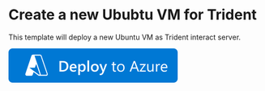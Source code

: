 # Create a new Ububtu VM for Trident 

This template will deploy a new Ubuntu VM as Trident interact server. 

[![Deploy To Azure](https://raw.githubusercontent.com/Azure/azure-quickstart-templates/master/1-CONTRIBUTION-GUIDE/images/deploytoazure.svg?sanitize=true)](https://portal.azure.com/#create/Microsoft.Template/uri/https%3A%2F%2Fraw.githubusercontent.com%2Fmaysay1999%2Fanfdemo01%2Fmain%2Ftrident%2Fazuredeploy.json) 